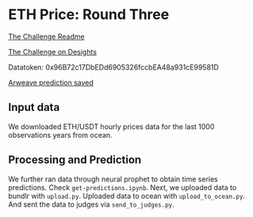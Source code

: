 # ETH Price: Round Three

[The Challenge Readme](https://github.com/oceanprotocol/predict-eth/blob/main/challenges/main4.md)

[The Challenge on Desights](https://desights.ai/challenge/4)

Datatoken: 0x96B72c17DbEDd6905326fccbEA48a931cE99581D

[Arweave prediction saved](https://arweave.net/na9u74yh5gHXEeEwKW9FP7zFHvYdXIjqKPfAXsfhlLc)

## Input data

We downloaded ETH/USDT hourly prices data for the last 1000 observations years from  ocean.

## Processing and Prediction

We further ran data through neural prophet to obtain time series predictions. Check `get-predictions.ipynb`.
Next, we uploaded data to bundlr with `upload.py`. Uploaded data to ocean with `upload_to_ocean.py`. And sent the data to judges via `send_to_judges.py`.
